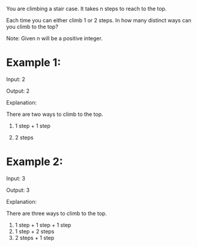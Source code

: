 ﻿﻿You are climbing a stair case. It takes n steps to reach to the top.Each time you can either climb 1 or 2 steps. In how many distinct ways can you climb to the top?Note: Given n will be a positive integer.# Example 1:Input: 2Output: 2Explanation: There are two ways to climb to the top.1. 1 step + 1 step2. 2 steps# Example 2: Input: 3 Output: 3 Explanation: There are three ways to climb to the top.1. 1 step + 1 step + 1 step2. 1 step + 2 steps3. 2 steps + 1 step
